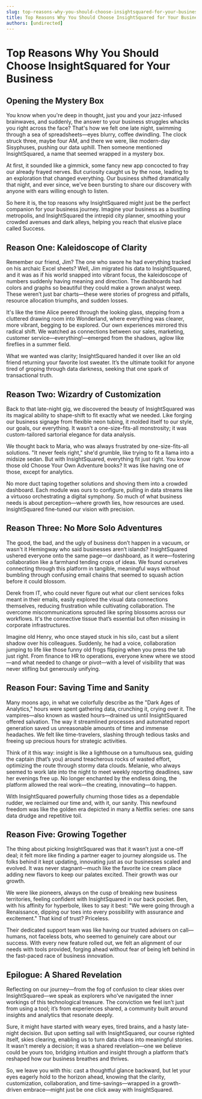 ```yaml
---
slug: top-reasons-why-you-should-choose-insightsquared-for-your-business
title: Top Reasons Why You Should Choose InsightSquared for Your Business
authors: [undirected]
---
```



# Top Reasons Why You Should Choose InsightSquared for Your Business

## Opening the Mystery Box

You know when you're deep in thought, just you and your jazz-infused brainwaves, and suddenly, the answer to your business struggles whacks you right across the face? That's how we felt one late night, swimming through a sea of spreadsheets—eyes blurry, coffee dwindling. The clock struck three, maybe four AM, and there we were, like modern-day Sisyphuses, pushing our data uphill. Then someone mentioned InsightSquared, a name that seemed wrapped in a mystery box.

At first, it sounded like a gimmick, some fancy new app concocted to fray our already frayed nerves. But curiosity caught us by the nose, leading to an exploration that changed everything. Our business shifted dramatically that night, and ever since, we've been bursting to share our discovery with anyone with ears willing enough to listen.

So here it is, the top reasons why InsightSquared might just be the perfect companion for your business journey. Imagine your business as a bustling metropolis, and InsightSquared the intrepid city planner, smoothing your crowded avenues and dark alleys, helping you reach that elusive place called Success.

## Reason One: Kaleidoscope of Clarity

Remember our friend, Jim? The one who swore he had everything tracked on his archaic Excel sheets? Well, Jim migrated his data to InsightSquared, and it was as if his world snapped into vibrant focus, the kaleidoscope of numbers suddenly having meaning and direction. The dashboards had colors and graphs so beautiful they could make a grown analyst weep. These weren’t just bar charts—these were stories of progress and pitfalls, resource allocation triumphs, and sudden losses.

It's like the time Alice peered through the looking glass, stepping from a cluttered drawing room into Wonderland, where everything was clearer, more vibrant, begging to be explored. Our own experiences mirrored this radical shift. We watched as connections between our sales, marketing, customer service—everything!—emerged from the shadows, aglow like fireflies in a summer field.

What we wanted was clarity; InsightSquared handed it over like an old friend returning your favorite lost sweater. It’s the ultimate toolkit for anyone tired of groping through data darkness, seeking that one spark of transactional truth.

## Reason Two: Wizardry of Customization

Back to that late-night gig, we discovered the beauty of InsightSquared was its magical ability to shape-shift to fit exactly what we needed. Like forging our business signage from flexible neon tubing, it molded itself to our style, our goals, our everything. It wasn't a one-size-fits-all monstrosity; it was custom-tailored sartorial elegance for data analysis. 

We thought back to Maria, who was always frustrated by one-size-fits-all solutions. "It never feels right," she'd grumble, like trying to fit a llama into a midsize sedan. But with InsightSquared, everything fit just right. You know those old Choose Your Own Adventure books? It was like having one of those, except for analytics.

No more duct taping together solutions and shoving them into a crowded dashboard. Each module was ours to configure, pulling in data streams like a virtuoso orchestrating a digital symphony. So much of what business needs is about perception—where growth lies, how resources are used. InsightSquared fine-tuned our vision with precision.

## Reason Three: No More Solo Adventures

The good, the bad, and the ugly of business don’t happen in a vacuum, or wasn't it Hemingway who said businesses aren’t islands? InsightSquared ushered everyone onto the same page—or dashboard, as it were—fostering collaboration like a farmhand tending crops of ideas. We found ourselves connecting through this platform in tangible, meaningful ways without bumbling through confusing email chains that seemed to squash action before it could blossom.

Derek from IT, who could never figure out what our client services folks meant in their emails, easily explored the visual data connections themselves, reducing frustration while cultivating collaboration. The overcome miscommunications sprouted like spring blossoms across our workflows. It's the connective tissue that’s essential but often missing in corporate infrastructures.

Imagine old Henry, who once stayed stuck in his silo, cast but a silent shadow over his colleagues. Suddenly, he had a voice, collaboration jumping to life like those funny old frogs flipping when you press the tab just right. From finance to HR to operations, everyone knew where we stood—and what needed to change or pivot—with a level of visibility that was never stifling but generously unifying.

## Reason Four: Saving Time and Sanity

Many moons ago, in what we colorfully describe as the "Dark Ages of Analytics," hours were spent gathering data, crunching it, crying over it. The vampires—also known as wasted hours—drained us until InsightSquared offered salvation. The way it streamlined processes and automated report generation saved us unreasonable amounts of time and immense headaches. We felt like time-travelers, slashing through tedious tasks and freeing up precious hours for strategic activities.

Think of it this way: insight is like a lighthouse on a tumultuous sea, guiding the captain (that’s you) around treacherous rocks of wasted effort, optimizing the route through stormy data clouds. Melanie, who always seemed to work late into the night to meet weekly reporting deadlines, saw her evenings free up. No longer enchanted by the endless doing, the platform allowed the real work—the creating, innovating—to happen.

With InsightSquared powerfully churning those tides as a dependable rudder, we reclaimed our time and, with it, our sanity. This newfound freedom was like the golden era depicted in many a Netflix series: one sans data drudge and repetitive toil.

## Reason Five: Growing Together

The thing about picking InsightSquared was that it wasn’t just a one-off deal; it felt more like finding a partner eager to journey alongside us. The folks behind it kept updating, innovating just as our businesses scaled and evolved. It was never stagnant—much like the favorite ice cream place adding new flavors to keep our palates excited. Their growth was our growth.

We were like pioneers, always on the cusp of breaking new business territories, feeling confident with InsightSquared in our back pocket. Ben, with his affinity for hyperbole, likes to say it best: "We were going through a Renaissance, dipping our toes into every possibility with assurance and excitement." That kind of trust? Priceless.

Their dedicated support team was like having our trusted advisers on call—humans, not faceless bots, who seemed to genuinely care about our success. With every new feature rolled out, we felt an alignment of our needs with tools provided, forging ahead without fear of being left behind in the fast-paced race of business innovation.

## Epilogue: A Shared Revelation

Reflecting on our journey—from the fog of confusion to clear skies over InsightSquared—we speak as explorers who’ve navigated the inner workings of this technological treasure. The conviction we feel isn't just from using a tool; it’s from experiences shared, a community built around insights and analytics that resonate deeply.

Sure, it might have started with weary eyes, tired brains, and a hasty late-night decision. But upon setting sail with InsightSquared, our course righted itself, skies clearing, enabling us to turn data chaos into meaningful stories. It wasn't merely a decision; it was a shared revelation—one we believe could be yours too, bridging intuition and insight through a platform that’s reshaped how our business breathes and thrives.

So, we leave you with this: cast a thoughtful glance backward, but let your eyes eagerly hold to the horizon ahead, knowing that the clarity, customization, collaboration, and time-savings—wrapped in a growth-driven embrace—might just be one click away with InsightSquared.